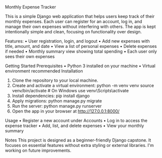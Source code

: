 Monthly Expense Tracker

This is a simple Django web application that helps users keep track of their monthly expenses. Each user can register for an account, log in, and manage their own expenses without interfering with others. The app is kept intentionally simple and clean, focusing on functionality over design.

Features:
•	User registration, login, and logout
•	Add new expenses with title, amount, and date
•	View a list of personal expenses
•	Delete expenses if needed
•	Monthly summary view showing total spending
•	Each user only sees their own expenses

Getting Started Prerequisites
• Python 3 installed on your machine
• Virtual environment recommended
Installation
1.	Clone the repository to your local machine.
2.	Create and activate a virtual environment:
   python -m venv venv
   source venv/bin/activate   # On Windows use venv\Scripts\activate
3.	Install dependencies:
   pip install django
4.	Apply migrations:
   python manage.py migrate
5.	Run the server:
   python manage.py runserver
6.	Open the app in your browser at http://127.0.0.1:8000/

Usage
•	Register a new account under Accounts
•	Log in to access the expense tracker
•	Add, list, and delete expenses
•	View your monthly summary

Notes
This project is designed as a beginner-friendly Django capstone. It focuses on essential features without extra styling or external libraries. I'm working on future improvements.
